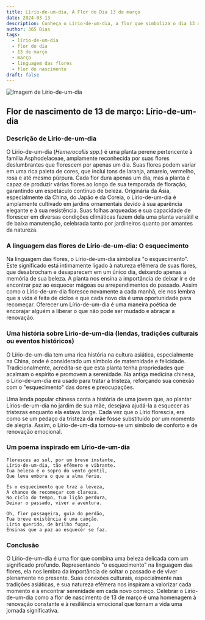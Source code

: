 ```yaml
---
title: Lírio-de-um-dia, A Flor do Dia 13 de março
date: 2024-03-13
description: Conheça o Lírio-de-um-dia, a flor que simboliza o dia 13 de março e seu significado 'O esquecimento'. Explore a beleza e o simbolismo desta flor encantadora.
author: 365 Dias
tags:
  - lírio-de-um-dia
  - flor do dia
  - 13 de março
  - março
  - linguagem das flores
  - flor do nascimento
draft: false
---
```


![Imagem de Lírio-de-um-dia](https://cdn.pixabay.com/photo/2018/03/20/20/48/nature-3244629_1280.jpg#center)


## Flor de nascimento de 13 de março: Lírio-de-um-dia

### Descrição de Lírio-de-um-dia

O Lírio-de-um-dia (_Hemerocallis spp._) é uma planta perene pertencente à família Asphodelaceae, amplamente reconhecida por suas flores deslumbrantes que florescem por apenas um dia. Suas flores podem variar em uma rica paleta de cores, que inclui tons de laranja, amarelo, vermelho, rosa e até mesmo púrpura. Cada flor dura apenas um dia, mas a planta é capaz de produzir várias flores ao longo de sua temporada de floração, garantindo um espetáculo contínuo de beleza. Originária da Ásia, especialmente da China, do Japão e da Coreia, o Lírio-de-um-dia é amplamente cultivado em jardins ornamentais devido à sua aparência elegante e à sua resistência. Suas folhas arqueadas e sua capacidade de florescer em diversas condições climáticas fazem dela uma planta versátil e de baixa manutenção, celebrada tanto por jardineiros quanto por amantes da natureza.

### A linguagem das flores de Lírio-de-um-dia: O esquecimento

Na linguagem das flores, o Lírio-de-um-dia simboliza "o esquecimento". Este significado está intimamente ligado à natureza efêmera de suas flores, que desabrocham e desaparecem em um único dia, deixando apenas a memória de sua beleza. A planta nos ensina a importância de deixar ir e de encontrar paz ao esquecer mágoas ou arrependimentos do passado. Assim como o Lírio-de-um-dia floresce novamente a cada manhã, ele nos lembra que a vida é feita de ciclos e que cada novo dia é uma oportunidade para recomeçar. Oferecer um Lírio-de-um-dia é uma maneira poética de encorajar alguém a liberar o que não pode ser mudado e abraçar a renovação.

### Uma história sobre Lírio-de-um-dia (lendas, tradições culturais ou eventos históricos)

O Lírio-de-um-dia tem uma rica história na cultura asiática, especialmente na China, onde é considerado um símbolo de maternidade e felicidade. Tradicionalmente, acredita-se que esta planta tenha propriedades que acalmam o espírito e promovem a serenidade. Na antiga medicina chinesa, o Lírio-de-um-dia era usado para tratar a tristeza, reforçando sua conexão com o "esquecimento" das dores e preocupações.

Uma lenda popular chinesa conta a história de uma jovem que, ao plantar Lírios-de-um-dia no jardim de sua mãe, desejava ajudá-la a esquecer as tristezas enquanto ela estava longe. Cada vez que o Lírio florescia, era como se um pedaço da tristeza da mãe fosse substituído por um momento de alegria. Assim, o Lírio-de-um-dia tornou-se um símbolo de conforto e de renovação emocional.

### Um poema inspirado em Lírio-de-um-dia

```
Floresces ao sol, por um breve instante,  
Lírio-de-um-dia, tão efêmero e vibrante.  
Tua beleza é o sopro do vento gentil,  
Que leva embora o que a alma feriu.  

És o esquecimento que traz a leveza,  
A chance de recomeçar com clareza.  
No ciclo do tempo, tua lição perdura,  
Deixar o passado, viver a aventura.  

Oh, flor passageira, guia do perdão,  
Tua breve existência é uma canção.  
Lírio querido, de brilho fugaz,  
Ensinas que a paz ao esquecer se faz.
```

### Conclusão

O Lírio-de-um-dia é uma flor que combina uma beleza delicada com um significado profundo. Representando "o esquecimento" na linguagem das flores, ela nos lembra da importância de soltar o passado e de viver plenamente no presente. Suas conexões culturais, especialmente nas tradições asiáticas, e sua natureza efêmera nos inspiram a valorizar cada momento e a encontrar serenidade em cada novo começo. Celebrar o Lírio-de-um-dia como a flor de nascimento de 13 de março é uma homenagem à renovação constante e à resiliência emocional que tornam a vida uma jornada significativa.